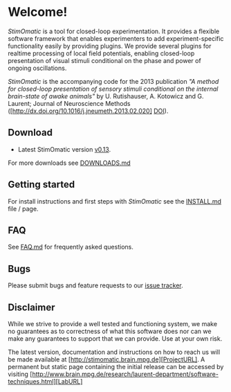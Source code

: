 # Welcome! #

*StimOmatic* is a tool for closed-loop experimentation. It provides a flexible software framework that enables experimenters to add experiment-specific functionality easily by providing plugins. We provide several plugins for realtime processing of local field potentials, enabling closed-loop presentation of visual stimuli conditional on the phase and power of ongoing oscillations. 

*StimOmatic* is the accompanying code for the 2013 publication *"A method for closed-loop presentation of sensory stimuli conditional on the internal brain-state of awake animals"* by U. Rutishauser, A. Kotowicz and G. Laurent; Journal of Neuroscience Methods ([http://dx.doi.org/10.1016/j.jneumeth.2013.02.020] [DOI]).

## Download ##
- Latest StimOmatic version [v0.13][v0.13].

For more downloads see [DOWNLOADS.md](DOWNLOADS.md)

## Getting started ##
For install instructions and first steps with *StimOmatic* see the [INSTALL.md](INSTALL.md) file / page.  

## FAQ ##
See [FAQ.md](FAQ.md) for frequently asked questions.

## Bugs ##
Please submit bugs and feature requests to our [issue tracker][Bugs].

## Disclaimer ##
While we strive to provide a well tested and functioning system, we make no guarantees as to correctness of what this software does nor can we make any guarantees to support that we can provide. Use at your own risk.  

The latest version, documentation and instructions on how to reach us will be made available at [http://stimomatic.brain.mpg.de][ProjectURL]. A permanent but static page containing the initial release can be accessed by visiting [http://www.brain.mpg.de/research/laurent-department/software-techniques.html][LabURL]

[v0.13]: https://github.com/StimOmatic/StimOmatic/archive/v0.13.zip
[DOI]: http://dx.doi.org/10.1016/j.jneumeth.2013.02.020
[LabURL]: http://www.brain.mpg.de/research/laurent-department/software-techniques.html
[ProjectURL]: http://stimomatic.brain.mpg.de/
[Bugs]: https://github.com/StimOmatic/StimOmatic/issues
